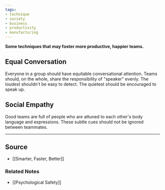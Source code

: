 ```yaml
---
tags:
- technique
- society
- business
- productivity
- manufacturing
---
```

**Some techniques that may foster more productive, happier teams.**

## Equal Conversation

Everyone in a group should have equitable conversational attention. Teams should, on the whole, share the responsibility of "speaker" evenly. The loudest shouldn't be easy to detect. The quietest should be encouraged to speak up. 

## Social Empathy

Good teams are full of people who are attuned to each other's body language and expressions. These subtle cues should not be ignored between teammates. 

---

## Source
- [[Smarter, Faster, Better]]

### Related Notes
- [[Psychological Safety]]
